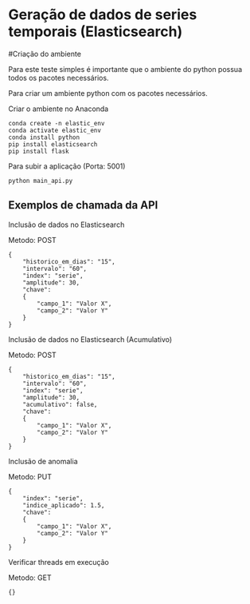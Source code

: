 # Geração de dados de series temporais (Elasticsearch)

#Criação do ambiente

Para este teste simples é importante que o ambiente do python possua todos os pacotes necessários.

Para criar um ambiente python com os pacotes necessários.

Criar o ambiente no Anaconda

```
conda create -n elastic_env
conda activate elastic_env
conda install python
pip install elasticsearch
pip install flask
```


Para subir a aplicação (Porta: 5001)

```
python main_api.py
```

## Exemplos de chamada da API

Inclusão de dados no Elasticsearch

Metodo: POST

```
{
	"historico_em_dias": "15",
	"intervalo": "60",
	"index": "serie",
	"amplitude": 30,
	"chave":
	{
		"campo_1": "Valor X",
		"campo_2": "Valor Y"
	}
}
```

Inclusão de dados no Elasticsearch (Acumulativo)

Metodo: POST

```
{
	"historico_em_dias": "15",
	"intervalo": "60",
	"index": "serie",
	"amplitude": 30,
	"acumulativo": false,
	"chave":
	{
		"campo_1": "Valor X",
		"campo_2": "Valor Y"
	}
}
```

Inclusão de anomalia

Metodo: PUT

```
{
	"index": "serie",
	"indice_aplicado": 1.5,
	"chave":
	{
		"campo_1": "Valor X",
		"campo_2": "Valor Y"
	}
}
```

Verificar threads em execução

Metodo: GET

```
{}
```